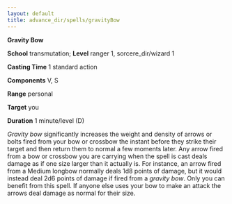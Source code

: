 ```yaml
---
layout: default
title: advance_dir/spells/gravityBow
---
```

 **Gravity Bow**

**School** transmutation; **Level** ranger 1, sorcere_dir/wizard 1

**Casting Time** 1 standard action

**Components** V, S

**Range** personal

**Target** you

**Duration** 1 minute/level (D)

_Gravity bow_ significantly increases the weight and density of arrows or bolts fired from your bow or crossbow the instant before they strike their target and then return them to normal a few moments later. Any arrow fired from a bow or crossbow you are carrying when the spell is cast deals damage as if one size larger than it actually is. For instance, an arrow fired from a Medium longbow normally deals 1d8 points of damage, but it would instead deal 2d6 points of damage if fired from a _gravity bow_. Only you can benefit from this spell. If anyone else uses your bow to make an attack the arrows deal damage as normal for their size.

